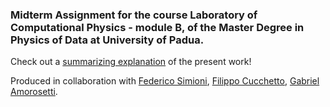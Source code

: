 ### Midterm Assignment for the course Laboratory of Computational Physics - module B, of the Master Degree in Physics of Data at University of Padua.
Check out a [summarizing explanation](group2408_assignment.pdf) of the present work!  

Produced in collaboration with [Federico Simioni](https://github.com/federicosimioni), [Filippo Cucchetto](https://github.com/FilippoCucchetto), [Gabriel Amorosetti](https://github.com/AmorosettiG).
